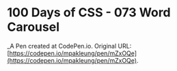 # 100 Days of CSS - 073 Word Carousel
 _A Pen created at CodePen.io. Original URL: [https://codepen.io/mpakleung/pen/mZxOQe](https://codepen.io/mpakleung/pen/mZxOQe).

 